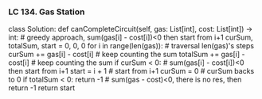 ### LC 134. Gas Station
class Solution:
    def canCompleteCircuit(self, gas: List[int], cost: List[int]) -> int:
        # greedy approach, sum(gas[i] - cost[i])<0 then start from i+1
        curSum, totalSum, start = 0, 0, 0
        for i in range(len(gas)):           # traversal len(gas)'s steps
            curSum += gas[i] - cost[i]      # keep counting the sum
            totalSum += gas[i] - cost[i]    # keep counting the sum
            if curSum < 0:                  # sum(gas[i] - cost[i])<0 then start from i+1
                start = i + 1               # start from i+1
                curSum = 0                  # curSum backs to 0
        if totalSum < 0: return -1          # sum(gas - cost)<0, there is no res, then return -1
        return start